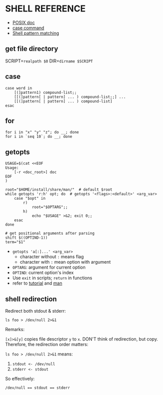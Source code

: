 # SHELL REFERENCE

* [POSIX doc][posix]
* [case command][case]
* [Shell pattern matching][pattern]


get file directory
----------------------------------------------------------------------

SCRIPT=`realpath $0`
DIR=`dirname $SCRIPT`


case
----------------------------------------------------------------------

    case word in
        [(]pattern1) compound-list;;
        [[(]pattern[ | pattern] ... ) compound-list;;] ...
        [[(]pattern[ | pattern] ... ) compound-list]
    esac


for
----------------------------------------------------------------------

    for i in "x" "y" "z"; do __; done
    for i in `seq 10`; do __; done


getopts
----------------------------------------------------------------------

    USAGE=$(cat <<EOF
    Usage:
        [-r <doc_root>] doc
    EOF
    )

    root="$HOME/install/share/man/"  # default $root
    while getopts 'r:h' opt; do  # getopts '<flags>:<default>' <arg_var>
        case "$opt" in
            r)
                root="$OPTARG";;
            h)
                echo "$USAGE" >&2; exit 0;;
        esac
    done

    # get positional arguments after parsing
    shift $((OPTIND-1))
    term="$1"


* `getopts 'a[:]...' <arg_var>`
    * character without `:` means flag
    * character with `:` mean option with argument
* `OPTARG`: argument for current option
* `OPTIND`: current option's index
* Use `exit` in scripts; `return` in functions
* refer to [tutorial][getopts] and [man][getopts_man]


shell redirection
----------------------------------------------------------------------

Redirect both stdout & stderr:

    ls foo > /dev/null 2>&1


Remarks:

`[x]>&[y]` copies file descriptor `y` to `x`. DON'T think of redirection, but copy.
Therefore, the redirection order matters:

`ls foo > /dev/null 2>&1` means:

1. `stdout <- /dev/null`
2. `stderr <- stdout`

So effectively:

    /dev/null == stdout == stderr



[posix]: http://pubs.opengroup.org/onlinepubs/009695399/utilities/xcu_chap02.html
[pattern]: http://pubs.opengroup.org/onlinepubs/009695399/utilities/xcu_chap02.html#tag_02_13
[case]: http://pubs.opengroup.org/onlinepubs/009695399/utilities/xcu_chap02.html#tag_02_13#tag_02_09_04_05
[getopts]: https://wiki.bash-hackers.org/howto/getopts_tutorial
[getopts_man]: https://pubs.opengroup.org/onlinepubs/9699919799/utilities/getopts.html

